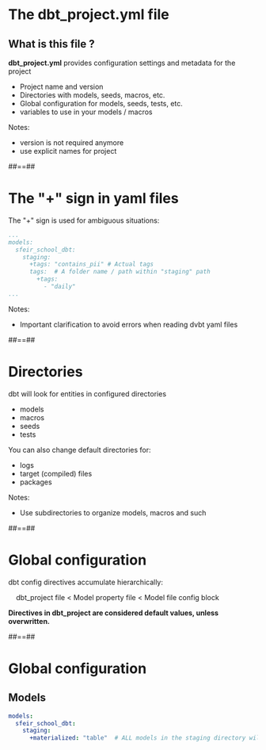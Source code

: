 <!-- .slide -->
# The dbt_project.yml file

## What is this file ?

**dbt_project.yml** provides configuration settings and metadata for the project

* Project name and version
* Directories with models, seeds, macros, etc.
* Global configuration for models, seeds, tests, etc.
* variables to use in your models / macros

Notes:
- version is not required anymore
- use explicit names for project

##==##
<!-- .slide: class="with-code"-->
# The "+" sign in yaml files

The "+" sign is used for ambiguous situations:

```yaml
...
models:
  sfeir_school_dbt:
    staging:
      +tags: "contains_pii" # Actual tags
      tags:  # A folder name / path within "staging" path
        +tags:
          - "daily"
...
```

Notes:
- Important clarification to avoid errors when reading dvbt yaml files

##==##
# Directories

dbt will look for entities in configured directories

* models
* macros
* seeds
* tests

You can also change default directories for:

* logs
* target (compiled) files
* packages

Notes:
- Use subdirectories to organize models, macros and such


##==##
# Global configuration

dbt config directives accumulate hierarchically:

&nbsp;&nbsp;&nbsp;&nbsp;dbt_project file < Model property file < Model file config block

**Directives in dbt_project are considered default values, unless overwritten.**


##==##
<!-- .slide: class="with-code"-->
# Global configuration

## Models

```yaml
models:
  sfeir_school_dbt:
    staging:
      +materialized: "table"  # ALL models in the staging directory will be tables
```
